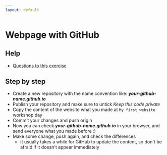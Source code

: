 ```yaml
---
layout: default
---
```

# Webpage with GitHub

## Help

- [Questions to this exercise](https://stackoverflow.com/c/greenfoxacademy/questions/tagged/github-io)

## Step by step

- Create a new repository with the name convention like: ***your-github-name.github.io***
- Publish your repository and make sure to untick *Keep this code private*
- Copy the content of the website what you made at `My first website` workshop day
- Commit your changes and push origin
- Now you can check ***your-github-name.github.io*** in your browser, and send everyone what you made before :)
- Make some change, push again, and check the differences
  - It usually takes a while for GitHub to update the content, so don't be afraid if it doesn't appear immediately
